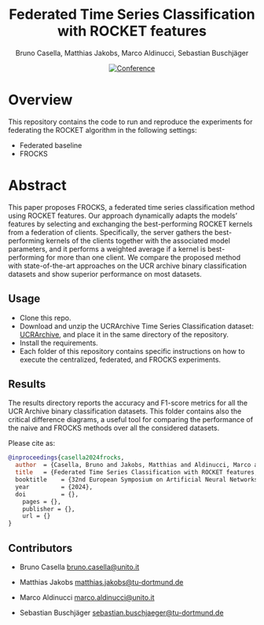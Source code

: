 <div align="center">

# Federated Time Series Classification with ROCKET features
Bruno Casella, Matthias Jakobs, Marco Aldinucci, Sebastian Buschjäger

[![Conference](https://img.shields.io/badge/ESANN-2024-orange)](add_link)

</div>

# Overview

This repository contains the code to run and reproduce the experiments for federating the ROCKET algorithm in the following settings:
- Federated baseline
- FROCKS

# Abstract
This paper proposes FROCKS, a federated time series classification method using ROCKET features. Our approach dynamically adapts the models’ features by selecting and exchanging the best-performing ROCKET kernels from a federation of clients. Specifically, the server gathers the best-performing kernels of the clients together with the associated model parameters, and it performs a weighted average if a kernel is best-performing for more than one client. We compare the proposed method with state-of-the-art approaches on the UCR archive binary classification datasets and show superior performance on most datasets.

## Usage
- Clone this repo.
- Download and unzip the UCRArchive Time Series Classification dataset: [UCRArchive](https://www.cs.ucr.edu/%7Eeamonn/time_series_data_2018/), and place it in the same directory of the repository.
- Install the requirements. 
- Each folder of this repository contains specific instructions on how to execute the centralized, federated, and FROCKS experiments.

## Results
The results directory reports the accuracy and F1-score metrics for all the UCR Archive binary classification datasets. This folder contains also the critical difference diagrams, a useful tool for comparing the performance of the naive and FROCKS methods over all the considered datasets.

Please cite as:

```bibtex
@inproceedings{casella2024frocks,
  author  = {Casella, Bruno and Jakobs, Matthias and Aldinucci, Marco and Buschjager, Sebastian},
  title   = {Federated Time Series Classification with ROCKET features,
  booktitle    = {32nd European Symposium on Artificial Neural Networks, Computational Intelligence and Machine Learning, {ESANN} 2024, Bruges, Belgium, October 9-11, 2024},
  year         = {2024},
  doi          = {},
	pages = {},
	publisher = {},
	url = {}
}
```

## Contributors
* Bruno Casella <bruno.casella@unito.it>  

* Matthias Jakobs <matthias.jakobs@tu-dortmund.de>

* Marco Aldinucci <marco.aldinucci@unito.it>

* Sebastian Buschjäger <sebastian.buschjaeger@tu-dortmund.de>
